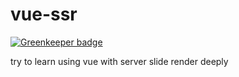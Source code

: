 # vue-ssr

[![Greenkeeper badge](https://badges.greenkeeper.io/JounQin/vue-ssr.svg)](https://greenkeeper.io/)

try to learn using vue with server slide render deeply
